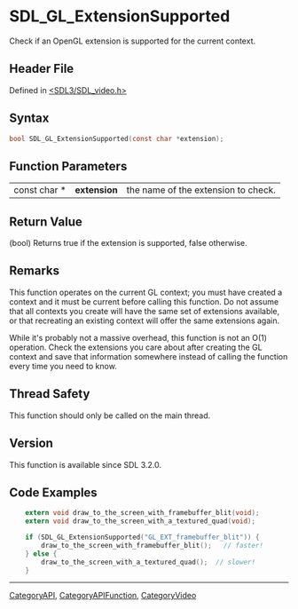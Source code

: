 # SDL_GL_ExtensionSupported

Check if an OpenGL extension is supported for the current context.

## Header File

Defined in [<SDL3/SDL_video.h>](https://github.com/libsdl-org/SDL/blob/main/include/SDL3/SDL_video.h)

## Syntax

```c
bool SDL_GL_ExtensionSupported(const char *extension);
```

## Function Parameters

|              |               |                                     |
| ------------ | ------------- | ----------------------------------- |
| const char * | **extension** | the name of the extension to check. |

## Return Value

(bool) Returns true if the extension is supported, false otherwise.

## Remarks

This function operates on the current GL context; you must have created a
context and it must be current before calling this function. Do not assume
that all contexts you create will have the same set of extensions
available, or that recreating an existing context will offer the same
extensions again.

While it's probably not a massive overhead, this function is not an O(1)
operation. Check the extensions you care about after creating the GL
context and save that information somewhere instead of calling the function
every time you need to know.

## Thread Safety

This function should only be called on the main thread.

## Version

This function is available since SDL 3.2.0.

## Code Examples

```c
    extern void draw_to_the_screen_with_framebuffer_blit(void);
    extern void draw_to_the_screen_with_a_textured_quad(void);

    if (SDL_GL_ExtensionSupported("GL_EXT_framebuffer_blit")) {
        draw_to_the_screen_with_framebuffer_blit();   // faster!
    } else {
        draw_to_the_screen_with_a_textured_quad();  // slower!
    }

```





----
[CategoryAPI](CategoryAPI), [CategoryAPIFunction](CategoryAPIFunction), [CategoryVideo](CategoryVideo)

